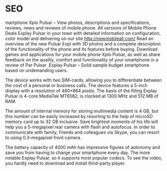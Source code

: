 # SEO
martphone Xplo Pulsar – View photos, descriptions and specifications, reviews, news and reviews of mobile phone. All versions of Mobile Phone Deals Explay Pulsar in your town with detailed information on configuration, color model and delivering on our site http://newmobileall.com/
Read an overview of the new Pulsar Expl with 3D photos and a complete description of the functionality of the phone and its features before buying. Download games and applications for your mobile phone Xplo Pulsar, as well as share feedback on the quality, comfort and functionality of your smartphone in a review of Par Pulsar .Explay Pulsar – Solid sample budget smartphone based on undemanding users.

The device works with two SIM-cards, allowing you to differentiate between the cost of a personal or business calls. The device features a 5-inch display with a resolution of 480×864 pixels. The basis of the filling Explay Pulsar is 4-core MediaTek MT6582, is clocked at 1300 MHz and 512 MB of RAM.

The amount of internal memory for storing multimedia content is 4 GB, but this number can be easily increased by resorting to the help of microSD memory card up to 32 GB inclusive. Save brightest moments of his life will help you a 5-megapixel rear camera with flash and autofocus. In order to communicate with family, friends and colleagues via Skype, you can resort to using 0.3-megapixel front camera.

The battery capacity of 4000 mAh has impressive figures of autonomy and save you from having to charge your smartphone every day. The more notable Explay Pulsar, so it supports most popular codecs. To see the video, you hardly need to download and install third-party player.
